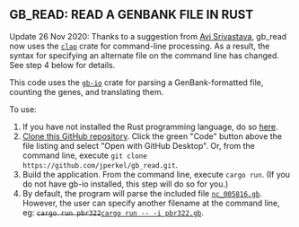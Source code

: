 ## GB_READ: READ A GENBANK FILE IN RUST

Update 26 Nov 2020: Thanks to a suggestion from [Avi Srivastava](https://github.com/k3yavi), gb_read now uses the [`clap`](https://crates.io/crates/clap) crate for command-line processing. As a result, the syntax for specifying an alternate file on the command line has changed. See step 4 below for details.

This code uses the [`gb-io`](https://github.com/dlesl/gb-io) crate for parsing a GenBank-formatted file, counting the genes, and translating them. 

To use:
1) If you have not installed the Rust programming language, do so [here](https://www.rust-lang.org/tools/install). 
2) [Clone this GitHub repository](https://docs.github.com/en/free-pro-team@latest/github/creating-cloning-and-archiving-repositories/cloning-a-repository). Click the green "Code" button above the file listing and select "Open with GitHub Desktop". Or, from the command line, execute `git clone https://github.com/jperkel/gb_read.git`.
3) Build the application. From the command line, execute `cargo run`. (If you do not have gb-io installed, this step will do so for you.)
4) By default, the program will parse the included file [`nc_005816.gb`](https://github.com/jperkel/gb_read/blob/main/nc_005816.gb). However, the user can specify another filename at the command line, eg: ~~`cargo run pbr322`~~[`cargo run -- -i pbr322.gb`](https://github.com/jperkel/gb_read/blob/main/pbr322.gb).
